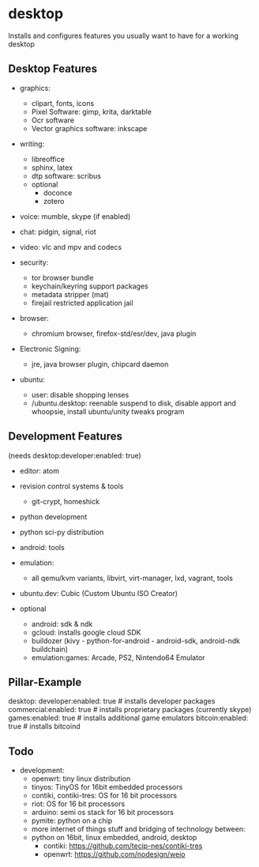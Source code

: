 # desktop

Installs and configures features you usually want to have for a working desktop

## Desktop Features

* graphics:
    * clipart, fonts, icons
    * Pixel Software: gimp, krita, darktable
    * Ocr software
    * Vector graphics software: inkscape

* writing:
    * libreoffice
    * sphinx, latex
    * dtp software: scribus
    * optional
        * doconce
        * zotero

* voice: mumble, skype (if enabled)
* chat: pidgin, signal, riot
* video: vlc and mpv and codecs
* security:
    * tor browser bundle
    * keychain/keyring support packages
    * metadata stripper (mat)
    * firejail restricted application jail

* browser:
    * chromium browser, firefox-std/esr/dev, java plugin

* Electronic Signing: 
    * jre, java browser plugin, chipcard daemon

* ubuntu:
    * user: disable shopping lenses
    * /ubuntu.desktop: reenable suspend to disk, disable apport and whoopsie, install ubuntu/unity tweaks program

## Development Features

(needs desktop:developer:enabled: true)

* editor: atom
* revision control systems & tools
    * git-crypt, homeshick
* python development 
* python sci-py distribution
* android: tools
* emulation:
  * all qemu/kvm variants, libvirt, virt-manager, lxd, vagrant, tools
* ubuntu.dev: Cubic (Custom Ubuntu ISO Creator)

* optional
    * android: sdk & ndk
    * gcloud: installs google cloud SDK
    * buildozer (kivy - python-for-android - android-sdk, android-ndk buildchain)
    * emulation:games: Arcade, PS2, Nintendo64 Emulator

## Pillar-Example

desktop:
  developer:enabled: true    # installs developer packages 
  commercial:enabled: true   # installs proprietary packages (currently skype)
  games:enabled: true        # installs additional game emulators
  bitcoin:enabled: true      # installs bitcoind
  
## Todo

* development:
   * openwrt: tiny linux distribution
   * tinyos: TinyOS for 16bit embedded processors
   * contiki, contiki-tres: OS for 16 bit processors
   * riot: OS for 16 bit processors
   * arduino: semi os stack for 16 bit processors
   * pymite: python on a chip
   * more internet of things stuff and bridging of technology between:
    *  python on 16bit, linux embedded, android, desktop 
       * contiki: https://github.com/tecip-nes/contiki-tres
       * openwrt: https://github.com/nodesign/weio
